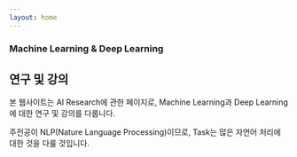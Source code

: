 ```yaml
---
layout: home
---
```

### Machine Learning & Deep Learning

## 연구 및 강의

본 웹사이트는 AI Research에 관한 페이지로, Machine Learning과 Deep Learning에 대한 연구 및 강의를 다룹니다.

주전공이 NLP(Nature Language Processing)이므로, Task는 많은 자연어 처리에 대한 것을 다룰 것입니다. 

